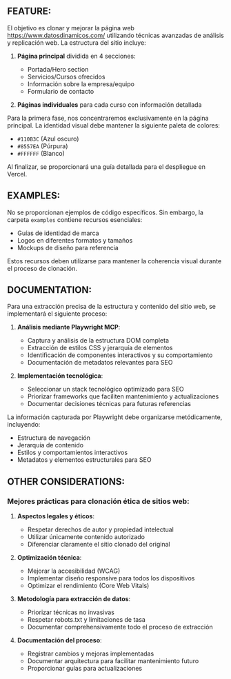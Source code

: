 ## FEATURE:
El objetivo es clonar y mejorar la página web https://www.datosdinamicos.com/ utilizando técnicas avanzadas de análisis y replicación web. La estructura del sitio incluye:

1. **Página principal** dividida en 4 secciones:
   - Portada/Hero section
   - Servicios/Cursos ofrecidos
   - Información sobre la empresa/equipo
   - Formulario de contacto

2. **Páginas individuales** para cada curso con información detallada

Para la primera fase, nos concentraremos exclusivamente en la página principal. La identidad visual debe mantener la siguiente paleta de colores:
- `#110B3C` (Azul oscuro)
- `#8557EA` (Púrpura)
- `#FFFFFF` (Blanco)

Al finalizar, se proporcionará una guía detallada para el despliegue en Vercel.

## EXAMPLES:

No se proporcionan ejemplos de código específicos. Sin embargo, la carpeta `examples` contiene recursos esenciales:
- Guías de identidad de marca
- Logos en diferentes formatos y tamaños
- Mockups de diseño para referencia

Estos recursos deben utilizarse para mantener la coherencia visual durante el proceso de clonación.

## DOCUMENTATION:

Para una extracción precisa de la estructura y contenido del sitio web, se implementará el siguiente proceso:

1. **Análisis mediante Playwright MCP**:
   - Captura y análisis de la estructura DOM completa
   - Extracción de estilos CSS y jerarquía de elementos
   - Identificación de componentes interactivos y su comportamiento
   - Documentación de metadatos relevantes para SEO

2. **Implementación tecnológica**:
   - Seleccionar un stack tecnológico optimizado para SEO
   - Priorizar frameworks que faciliten mantenimiento y actualizaciones
   - Documentar decisiones técnicas para futuras referencias

La información capturada por Playwright debe organizarse metódicamente, incluyendo:
- Estructura de navegación
- Jerarquía de contenido
- Estilos y comportamientos interactivos
- Metadatos y elementos estructurales para SEO

## OTHER CONSIDERATIONS:

### Mejores prácticas para clonación ética de sitios web:
1. **Aspectos legales y éticos**:
   - Respetar derechos de autor y propiedad intelectual
   - Utilizar únicamente contenido autorizado
   - Diferenciar claramente el sitio clonado del original

2. **Optimización técnica**:
   - Mejorar la accesibilidad (WCAG)
   - Implementar diseño responsive para todos los dispositivos
   - Optimizar el rendimiento (Core Web Vitals)

3. **Metodología para extracción de datos**:
   - Priorizar técnicas no invasivas
   - Respetar robots.txt y limitaciones de tasa
   - Documentar comprehensivamente todo el proceso de extracción

4. **Documentación del proceso**:
   - Registrar cambios y mejoras implementadas
   - Documentar arquitectura para facilitar mantenimiento futuro
   - Proporcionar guías para actualizaciones


